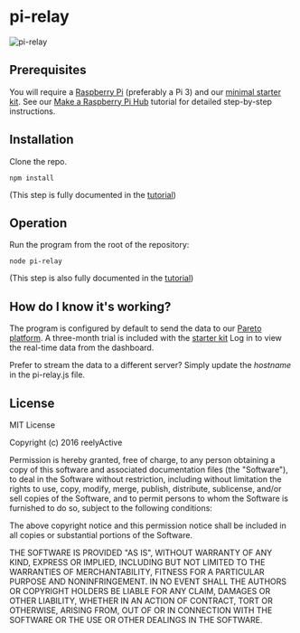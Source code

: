 pi-relay
========


![pi-relay](http://reelyactive.github.io/images/piHub-connected.jpg)


Prerequisites
-------------

You will require a [Raspberry Pi](https://www.raspberrypi.org) (preferably a Pi 3) and our [minimal starter kit](http://shop.reelyactive.com/products/starterkit-min).  See our [Make a Raspberry Pi Hub](http://reelyactive.github.io/make-a-pi-hub.html) tutorial for detailed step-by-step instructions.


Installation
------------

Clone the repo.

    npm install

(This step is fully documented in the [tutorial](http://reelyactive.github.io/make-a-pi-hub.html))


Operation
---------

Run the program from the root of the repository:

    node pi-relay

(This step is also fully documented in the [tutorial](http://reelyactive.github.io/make-a-pi-hub.html))


How do I know it's working?
---------------------------

The program is configured by default to send the data to our [Pareto platform](https://pareto.reelyactive.com).  A three-month trial is included with the [starter kit](http://getpareto.com/starter-kit/)  Log in to view the real-time data from the dashboard.

Prefer to stream the data to a different server?  Simply update the _hostname_ in the pi-relay.js file.


License
-------

MIT License

Copyright (c) 2016 reelyActive

Permission is hereby granted, free of charge, to any person obtaining a copy of this software and associated documentation files (the "Software"), to deal in the Software without restriction, including without limitation the rights to use, copy, modify, merge, publish, distribute, sublicense, and/or sell copies of the Software, and to permit persons to whom the Software is furnished to do so, subject to the following conditions:

The above copyright notice and this permission notice shall be included in all copies or substantial portions of the Software.

THE SOFTWARE IS PROVIDED "AS IS", WITHOUT WARRANTY OF ANY KIND, EXPRESS OR 
IMPLIED, INCLUDING BUT NOT LIMITED TO THE WARRANTIES OF MERCHANTABILITY, 
FITNESS FOR A PARTICULAR PURPOSE AND NONINFRINGEMENT. IN NO EVENT SHALL THE 
AUTHORS OR COPYRIGHT HOLDERS BE LIABLE FOR ANY CLAIM, DAMAGES OR OTHER 
LIABILITY, WHETHER IN AN ACTION OF CONTRACT, TORT OR OTHERWISE, ARISING FROM, 
OUT OF OR IN CONNECTION WITH THE SOFTWARE OR THE USE OR OTHER DEALINGS IN 
THE SOFTWARE.

